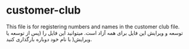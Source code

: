 # customer-club
This file is for registering numbers and names in the customer club file.
توسعه و ویرایش این فایل برای همه آزاد است.
میتوانید این فایل را (پس از توسعه یا ویرایش( با نام خود دوباره بارگذاری کنید.

